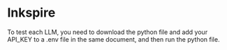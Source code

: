 # Inkspire

To test each LLM, you need to download the python file and add your API_KEY to a .env file in the same document, and then run the python file. 
